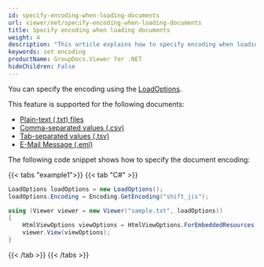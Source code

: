 ```yaml
---
id: specify-encoding-when-loading-documents
url: viewer/net/specify-encoding-when-loading-documents
title: Specify encoding when loading documents
weight: 4
description: "This article explains how to specify encoding when loading documents with GroupDocs.Viewer within your .NET applications."
keywords: set encoding
productName: GroupDocs.Viewer for .NET
hideChildren: False
---
```

You can specify the encoding using the [LoadOptions](https://reference.groupdocs.com/viewer/net/groupdocs.viewer.options/loadoptions).

This feature is supported for the following documents:

* [Plain-text (.txt) files](https://docs.fileformat.com/word-processing/txt/)
* [Comma-separated values (.csv)](https://docs.fileformat.com/spreadsheet/csv/)
* [Tab-separated values (.tsv)](https://docs.fileformat.com/spreadsheet/tsv/)
* [E-Mail Message (.eml)](https://docs.fileformat.com/email/eml/)

The following code snippet shows how to specify the document encoding:

{{< tabs "example1">}}
{{< tab "C#" >}}
```cs
LoadOptions loadOptions = new LoadOptions();
loadOptions.Encoding = Encoding.GetEncoding("shift_jis");

using (Viewer viewer = new Viewer("sample.txt", loadOptions))
{
    HtmlViewOptions viewOptions = HtmlViewOptions.ForEmbeddedResources();
    viewer.View(viewOptions);
}
```
{{< /tab >}}
{{< /tabs >}}
